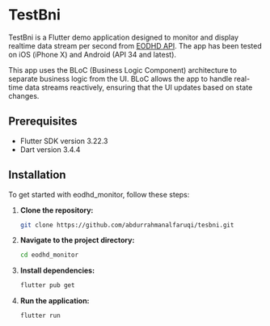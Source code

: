 # TestBni

TestBni is a Flutter demo application designed to monitor and display realtime data stream per second from [EODHD API](https://eodhd.com/financial-apis/new-real-time-data-api-websockets). The app has been tested on iOS (iPhone X) and Android (API 34 and latest).

This app uses the BLoC (Business Logic Component) architecture to separate business logic from the UI. BLoC allows the app to handle real-time data streams reactively, ensuring that the UI updates based on state changes.

## Prerequisites
 - Flutter SDK version 3.22.3
 - Dart version 3.4.4

## Installation

To get started with eodhd_monitor, follow these steps:

1. **Clone the repository:**
    ```sh
    git clone https://github.com/abdurrahmanalfaruqi/tesbni.git
    ```
2. **Navigate to the project directory:**
    ```sh
    cd eodhd_monitor
    ```
3. **Install dependencies:**
    ```sh
    flutter pub get
    ```
4. **Run the application:**
    ```sh
    flutter run
    ```
